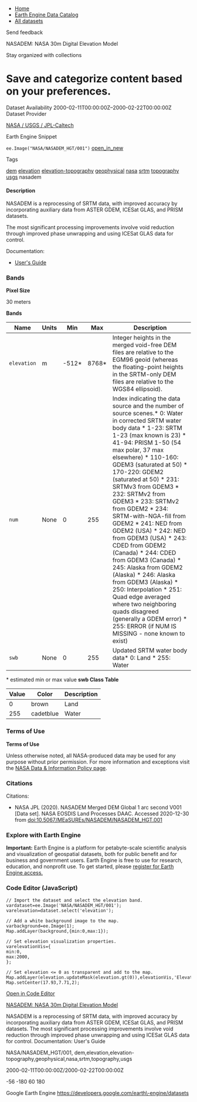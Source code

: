 



* [Home](https://developers.google.com/)
* [Earth Engine Data Catalog](https://developers.google.com/earth-engine/datasets)
* [All datasets](https://developers.google.com/earth-engine/datasets/catalog)





 
 
 Send feedback
 
 

NASADEM: NASA 30m Digital Elevation Model


 
 Stay organized with collections
 

 
 Save and categorize content based on your preferences.
===========================================================================================================================================








Dataset Availability
2000\-02\-11T00:00:00Z–2000\-02\-22T00:00:00Z
Dataset Provider


[NASA / USGS / JPL\-Caltech](https://lpdaac.usgs.gov/products/nasadem_hgtv001/)



Earth Engine Snippet


`ee.Image("NASA/NASADEM_HGT/001")` 
[open\_in\_new](https://code.earthengine.google.com/?scriptPath=Examples:Datasets/NASA/NASA_NASADEM_HGT_001)





Tags


[dem](/earth-engine/datasets/tags/dem)
[elevation](/earth-engine/datasets/tags/elevation)
[elevation\-topography](/earth-engine/datasets/tags/elevation-topography)
[geophysical](/earth-engine/datasets/tags/geophysical)
[nasa](/earth-engine/datasets/tags/nasa)
[srtm](/earth-engine/datasets/tags/srtm)
[topography](/earth-engine/datasets/tags/topography)
[usgs](/earth-engine/datasets/tags/usgs)
nasadem








#### Description



NASADEM is a reprocessing of SRTM data, with improved accuracy by incorporating auxiliary data
from ASTER GDEM, ICESat GLAS, and PRISM datasets.


The most significant processing improvements involve void reduction through improved
phase unwrapping and using ICESat GLAS data for control.


Documentation:


* [User's Guide](https://lpdaac.usgs.gov/documents/592/NASADEM_User_Guide_V1.pdf)





### Bands



**Pixel Size**
  
30 meters



**Bands**




| Name | Units | Min | Max | Description |
| --- | --- | --- | --- | --- |
| `elevation` | m | \-512\* | 8768\* | Integer heights in the merged void\-free DEM files are relative to the EGM96 geoid (whereas the floating\-point heights in the SRTM\-only DEM files are relative to the WGS84 ellipsoid). |
| `num` | None | 0 | 255 | Index indicating the data source and the number of source scenes.* 0: Water in corrected SRTM water body data * 1\-23: SRTM 1\-23 (max known is 23\) * 41\-94: PRISM 1\-50 (54 max polar, 37 max elsewhere) * 110\-160: GDEM3 (saturated at 50\) * 170\-220: GDEM2 (saturated at 50\) * 231: SRTMv3 from GDEM3 * 232: SRTMv2 from GDEM3 * 233: SRTMv2 from GDEM2 * 234: SRTM\-with\-NGA\-fill from GDEM2 * 241: NED from GDEM2 (USA) * 242: NED from GDEM3 (USA) * 243: CDED from GDEM2 (Canada) * 244: CDED from GDEM3 (Canada) * 245: Alaska from GDEM2 (Alaska) * 246: Alaska from GDEM3 (Alaska) * 250: Interpolation * 251: Quad edge averaged where two neighboring quads disagreed (generally a GDEM error) * 255: ERROR (if NUM IS MISSING \- none known to exist) |
| `swb` | None | 0 | 255 | Updated SRTM water body data* 0: Land * 255: Water |


 \* estimated min or max value
**swb Class Table**




| Value | Color | Description |
| --- | --- | --- |
| 0 | brown | Land |
| 255 | cadetblue | Water |




### Terms of Use


**Terms of Use**


Unless otherwise noted, all NASA\-produced data may be used for any purpose without
prior permission. For more information and exceptions visit the
[NASA Data \& Information Policy page](https://earthdata.nasa.gov/collaborate/open-data-services-and-software/data-information-policy).




### Citations



Citations:
* NASA JPL (2020\). NASADEM Merged DEM Global 1 arc second V001 \[Data set]. NASA EOSDIS Land
Processes DAAC. Accessed 2020\-12\-30 from [doi:10\.5067/MEaSUREs/NASADEM/NASADEM\_HGT.001](https://doi.org/10.5067/MEaSUREs/NASADEM/NASADEM_HGT.001)





### Explore with Earth Engine


**Important:** 
 Earth Engine is a platform for petabyte\-scale scientific analysis and visualization of
 geospatial datasets, both for public benefit and for business and government users.
 Earth Engine is free to use for research, education, and nonprofit use. To get started, please
 [register for Earth Engine access.](https://console.cloud.google.com/earth-engine)



### Code Editor (JavaScript)



```
// Import the dataset and select the elevation band.
vardataset=ee.Image('NASA/NASADEM_HGT/001');
varelevation=dataset.select('elevation');

// Add a white background image to the map.
varbackground=ee.Image(1);
Map.addLayer(background,{min:0,max:1});

// Set elevation visualization properties.
varelevationVis={
min:0,
max:2000,
};

// Set elevation <= 0 as transparent and add to the map.
Map.addLayer(elevation.updateMask(elevation.gt(0)),elevationVis,'Elevation');
Map.setCenter(17.93,7.71,2);
```



[Open in Code Editor](https://code.earthengine.google.com/?scriptPath=Examples:Datasets/NASA/NASA_NASADEM_HGT_001)


[NASADEM: NASA 30m Digital Elevation Model](/earth-engine/datasets/catalog/NASA_NASADEM_HGT_001)

NASADEM is a reprocessing of SRTM data, with improved accuracy by incorporating auxiliary data from ASTER GDEM, ICESat GLAS, and PRISM datasets. The most significant processing improvements involve void reduction through improved phase unwrapping and using ICESat GLAS data for control. Documentation: User's Guide

 NASA/NASADEM\_HGT/001,
 dem,elevation,elevation\-topography,geophysical,nasa,srtm,topography,usgs

2000\-02\-11T00:00:00Z/2000\-02\-22T00:00:00Z



 \-56 \-180 60 180
 



Google Earth Engine
https://developers.google.com/earth\-engine/datasets








